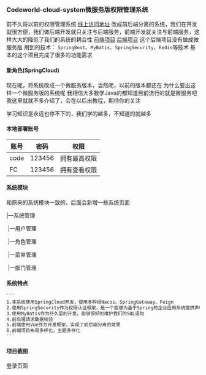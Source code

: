 ### Codeworld-cloud-system微服务版权限管理系统
前不久将以前的权限管理系统 [线上访问地址](http://123.57.64.9:8000/page/login.html)
改成前后端分离的系统，我们在开发就很方便，我们做后端开发就只关注与后端服务，前端开发就关注与前端服务，这样大大的降低了我们的系统的耦合性
[前端项目](https://github.com/javaenigneer/codeworld-vue-system)
[后端项目](https://github.com/javaenigneer/codeworld-api-system)
这个后端项目没有做成微服务版
用到的技术：
`SpringBoot`、`MyBatis`、`SpringSecurity`、`Redis`等技术
基本的这个项目完成了很多的功能需求

#### 新角色(SpringCloud)
现在呢，将系统改成一个微服务版本，当然呢，以前的版本都还在
为什么要出这样一个微服务版的系统呢
我相信大多数学Java的都知道目前流行的就是微服务吧
我这里就就不多介绍了，会在以后出教程，期待你的关注

学习知识是永远也停不下的，我们学的越多，不知道的就越多

#### 本地部署账号

| 账号 | 密码   | 权限         |
| ---- | ------ | ------------ |
| code | 123456 | 拥有最高权限 |
| FC   | 123456 | 拥有查看权限 |

#### 系统模块

和原来的系统模块一致的，后面会新增一些系统页面

|—系统管理

​     |—用户管理

​     |—角色管理

​     |—菜单管理

​     |—部门管理

#### 系统特点

```tex
​```
1.本系统使用SpringCloud开发，使用多种组Nacos、SpringGateway、Feign
2.使用SpringSecurity作为权限认证框架，是一个能够为基于Spring的企业应用系统提供声明式的安全访问控制解决方案的安全框架，配合我们的SpringBoot开发更加方便
3.使用MyBatis作为持久层的开发，能够很好的维护我们的SQL语句
4.前后端请求数据校验
5.前端使用Vue作为开发框架，实现了前后端分离的效果
6.前端项目布局多样化，主题多样化
​```
```

#### 项目截图

登录页面
